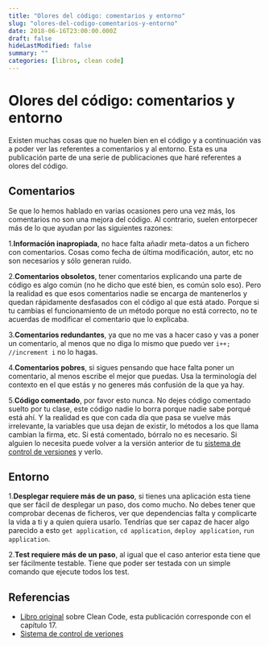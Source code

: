 ```yaml
---
title: "Olores del código: comentarios y entorno"
slug: "olores-del-codigo-comentarios-y-entorno"
date: 2018-06-16T23:00:00.000Z
draft: false
hideLastModified: false
summary: ""
categories: [libros, clean code]
---
```


Olores del código: comentarios y entorno
================================================================================

  Existen muchas cosas que no huelen bien en el código y a continuación vas a
  poder ver las referentes a comentarios y al entorno. Esta es una publicación
  parte de una serie de publicaciones que haré referentes a olores del código.

Comentarios
--------------------------------------------------------------------------------

  Se que lo hemos hablado en varias ocasiones pero una vez más, los comentarios
  no son una mejora del código. Al contrario, suelen entorpecer más de lo que
  ayudan por las siguientes razones:

  1.__Información inapropiada__, no hace falta añadir meta-datos a un fichero
  con comentarios. Cosas como fecha de última modificación, autor, etc no son
  necesarios y sólo generan ruido.

  2.__Comentarios obsoletos__, tener comentarios explicando una parte de código
  es algo común (no he dicho que esté bien, es común solo eso). Pero la realidad
  es que esos comentarios nadie se encarga de mantenerlos y quedan rápidamente
  desfasados con el código al que está atado. Porque si tu cambias el
  funcionamiento de un método porque no está correcto, no te acuerdas de
  modificar el comentario que lo explicaba.

  3.__Comentarios redundantes__, ya que no me vas a hacer caso y vas a poner un
  comentario, al menos que no diga lo mismo que puedo ver `i++; //increment i`
  no lo hagas.

  4.__Comentarios pobres__, si sigues pensando que hace falta poner un
  comentario, al menos escribe el mejor que puedas. Usa la terminología del
  contexto en el que estás y no generes más confusión de la que ya hay.

  5.__Código comentado__, por favor esto nunca. No dejes código comentado suelto
  por tu clase, este código nadie lo borra porque nadie sabe porqué está ahí. Y
  la realidad es que con cada día que pasa se vuelve más irrelevante, la
  variables que usa dejan de existir, lo métodos a los que llama cambian la
  firma, etc. Si está comentado, bórralo no es necesario. Si alguien lo necesita
  puede volver a la versión anterior de tu [sistema de control de versiones] y
  verlo.

Entorno
--------------------------------------------------------------------------------

  1.__Desplegar requiere más de un paso__, si tienes una aplicación esta tiene
  que ser fácil de desplegar un paso, dos como mucho. No debes tener que
  comprobar decenas de ficheros, ver que dependencias falta y complicarte la
  vida a ti y a quien quiera usarlo. Tendrías que ser capaz de hacer algo
  parecido a esto `get application`, `cd application`, `deploy application`,
  `run application`.

  2.__Test requiere más de un paso__, al igual que el caso anterior esta tiene
  que ser fácilmente testable. Tiene que poder ser testada con un simple
  comando que ejecute todos los test.

Referencias
--------------------------------------------------------------------------------

* [Libro original] sobre Clean Code, esta publicación corresponde con el
capítulo 17.
* [Sistema de control de veriones][sistema de control de versiones]

<!------------------------------ All links here ------------------------------->

[sistema de control de versiones]: https://es.wikipedia.org/wiki/Control_de_versiones
[Libro original]: https://leer.amazon.es/kp/embed?asin=B001GSTOAM&preview=newtab&linkCode=kpe&ref_=cm_sw_r_kb_dp_bopYAb3Y71AX3&tag=5413

